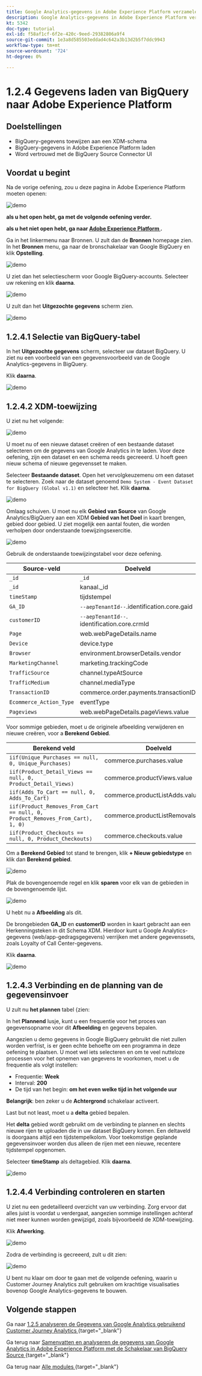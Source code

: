 ```yaml
---
title: Google Analytics-gegevens in Adobe Experience Platform verzamelen en analyseren met de BigQuery Source-connector - Gegevens laden van BigQuery naar Adobe Experience Platform
description: Google Analytics-gegevens in Adobe Experience Platform verzamelen en analyseren met de BigQuery Source-connector - Gegevens laden van BigQuery naar Adobe Experience Platform
kt: 5342
doc-type: tutorial
exl-id: f58af1cf-6f2e-420c-9eed-29382806a9f4
source-git-commit: 1e3a8d585503eddad4c642a3b13d2b5f7ddc9943
workflow-type: tm+mt
source-wordcount: '724'
ht-degree: 0%

---
```


# 1.2.4 Gegevens laden van BigQuery naar Adobe Experience Platform

## Doelstellingen

- BigQuery-gegevens toewijzen aan een XDM-schema
- BigQuery-gegevens in Adobe Experience Platform laden
- Word vertrouwd met de BigQuery Source Connector UI

## Voordat u begint

Na de vorige oefening, zou u deze pagina in Adobe Experience Platform moeten openen:

![ demo ](./images/datasets.png)

**als u het open hebt, ga met de volgende oefening verder.**

**als u het niet open hebt, ga naar [ Adobe Experience Platform ](https://experience.adobe.com/platform/home).**

Ga in het linkermenu naar Bronnen. U zult dan de **Bronnen** homepage zien. In het **Bronnen** menu, ga naar de **&#x200B;**&#x200B;bronschakelaar van Google BigQuery en klik **Opstelling**.

![ demo ](./images/sourceshome.png)

U ziet dan het selectiescherm voor Google BigQuery-accounts. Selecteer uw rekening en klik **daarna**.

![ demo ](./images/0c.png)

U zult dan het **Uitgezochte gegevens** scherm zien.

![ demo ](./images/datasets.png)

## 1.2.4.1 Selectie van BigQuery-tabel

In het **Uitgezochte gegevens** scherm, selecteer uw dataset BigQuery. U ziet nu een voorbeeld van een gegevensvoorbeeld van de Google Analytics-gegevens in BigQuery.

Klik **daarna**.

![ demo ](./images/datasets1.png)

## 1.2.4.2 XDM-toewijzing

U ziet nu het volgende:

![ demo ](./images/xdm4a.png)

U moet nu of een nieuwe dataset creëren of een bestaande dataset selecteren om de gegevens van Google Analytics in te laden. Voor deze oefening, zijn een dataset en een schema reeds gecreeerd. U hoeft geen nieuw schema of nieuwe gegevensset te maken.

Selecteer **Bestaande dataset**. Open het vervolgkeuzemenu om een dataset te selecteren. Zoek naar de dataset genoemd `Demo System - Event Dataset for BigQuery (Global v1.1)` en selecteer het. Klik **daarna**.

![ demo ](./images/xdm6.png)

Omlaag schuiven. U moet nu elk **Gebied van Source** van Google Analytics/BigQuery aan een XDM **Gebied van het Doel** in kaart brengen, gebied door gebied. U ziet mogelijk een aantal fouten, die worden verholpen door onderstaande toewijzingsexercitie.

![ demo ](./images/xdm8.png)

Gebruik de onderstaande toewijzingstabel voor deze oefening.

| Source-veld | Doelveld |
| ----------------- |-------------| 
| `_id` | `_id` |
| `_id` | kanaal._id |
| `timeStamp` | tijdstempel |
| `GA_ID` | ``--aepTenantId--``.identification.core.gaid |
| `customerID` | ``--aepTenantId--``. identification.core.crmId |
| `Page` | web.webPageDetails.name |
| `Device` | device.type |
| `Browser` | environment.browserDetails.vendor |
| `MarketingChannel` | marketing.trackingCode |
| `TrafficSource` | channel.typeAtSource |
| `TrafficMedium` | channel.mediaType |
| `TransactionID` | commerce.order.payments.transactionID |
| `Ecommerce_Action_Type` | eventType |
| `Pageviews` | web.webPageDetails.pageViews.value |


Voor sommige gebieden, moet u de originele afbeelding verwijderen en nieuwe creëren, voor a **Berekend Gebied**.

| Berekend veld | Doelveld |
| ----------------- |-------------| 
| `iif(Unique_Purchases == null, 0, Unique_Purchases)` | commerce.purchases.value |
| `iif(Product_Detail_Views == null, 0, Product_Detail_Views)` | commerce.productViews.value |
| `iif(Adds_To_Cart == null, 0, Adds_To_Cart)` | commerce.productListAdds.value |
| `iif(Product_Removes_From_Cart == null, 0, Product_Removes_From_Cart), 1, 0)` | commerce.productListRemovals.value |
| `iif(Product_Checkouts == null, 0, Product_Checkouts)` | commerce.checkouts.value |

Om a **Berekend Gebied** tot stand te brengen, klik **+ Nieuw gebiedstype** en klik dan **Berekend gebied**.

![ demo ](./images/xdm8a.png)

Plak de bovengenoemde regel en klik **sparen** voor elk van de gebieden in de bovengenoemde lijst.

![ demo ](./images/xdm8b.png)

U hebt nu a **Afbeelding** als dit.

De brongebieden **GA_ID** en **customerID** worden in kaart gebracht aan een Herkenningsteken in dit Schema XDM. Hierdoor kunt u Google Analytics-gegevens (web/app-gedragsgegevens) verrijken met andere gegevenssets, zoals Loyalty of Call Center-gegevens.

Klik **daarna**.

![ demo ](./images/xdm34.png)

## 1.2.4.3 Verbinding en de planning van de gegevensinvoer

U zult nu **het plannen** tabel &lbrace;zien:

In het **Plannend** lusje, kunt u een frequentie voor het proces van gegevensopname voor dit **Afbeelding** en gegevens bepalen.

Aangezien u demo gegevens in Google BigQuery gebruikt die niet zullen worden verfrist, is er geen echte behoefte om een programma in deze oefening te plaatsen. U moet wel iets selecteren en om te veel nutteloze processen voor het opnemen van gegevens te voorkomen, moet u de frequentie als volgt instellen:

- Frequentie: **Week**
- Interval: **200**
- De tijd van het begin: **om het even welke tijd in het volgende uur**

**Belangrijk**: ben zeker u de **Achtergrond** schakelaar activeert.

Last but not least, moet u a **delta** gebied bepalen.

Het **delta** gebied wordt gebruikt om de verbinding te plannen en slechts nieuwe rijen te uploaden die in uw dataset BigQuery komen. Een deltaveld is doorgaans altijd een tijdstempelkolom. Voor toekomstige geplande gegevensinvoer worden dus alleen de rijen met een nieuwe, recentere tijdstempel opgenomen.

Selecteer **timeStamp** als deltagebied.
Klik **daarna**.

![ demo ](./images/ex437.png)

## 1.2.4.4 Verbinding controleren en starten

U ziet nu een gedetailleerd overzicht van uw verbinding. Zorg ervoor dat alles juist is voordat u verdergaat, aangezien sommige instellingen achteraf niet meer kunnen worden gewijzigd, zoals bijvoorbeeld de XDM-toewijzing.

Klik **Afwerking**.

![ demo ](./images/xdm46.png)

Zodra de verbinding is gecreeerd, zult u dit zien:

![ demo ](./images/xdm48.png)

U bent nu klaar om door te gaan met de volgende oefening, waarin u Customer Journey Analytics zult gebruiken om krachtige visualisaties bovenop Google Analytics-gegevens te bouwen.

## Volgende stappen

Ga naar [ 1.2.5 analyseren de Gegevens van Google Analytics gebruikend Customer Journey Analytics ](./ex5.md){target="_blank"}

Ga terug naar [ Samenvatten en analyseren de gegevens van Google Analytics in Adobe Experience Platform met de Schakelaar van BigQuery Source ](./customer-journey-analytics-bigquery-gcp.md){target="_blank"}

Ga terug naar [ Alle modules ](./../../../../overview.md){target="_blank"}

